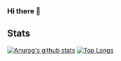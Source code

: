 ### Hi there 👋

## Stats
[![Anurag's github stats](https://github-readme-stats.vercel.app/api?username=CrashOverrideProductions)](https://github.com/anuraghazra/github-readme-stats)
[![Top Langs](https://github-readme-stats.vercel.app/api/top-langs/?username=CrashOverrideProductions)](https://github.com/anuraghazra/github-readme-stats)


<!--
**CrashOverrideProductions/CrashOverRideProductions** is a ✨ _special_ ✨ repository because its `README.md` (this file) appears on your GitHub profile.

Here are some ideas to get you started:

- 🔭 I’m currently working on ...
- 🌱 I’m currently learning ...
- 👯 I’m looking to collaborate on ...
- 🤔 I’m looking for help with ...
- 💬 Ask me about ...
- 📫 How to reach me: ...
- 😄 Pronouns: ...
- ⚡ Fun fact: ...
-->
